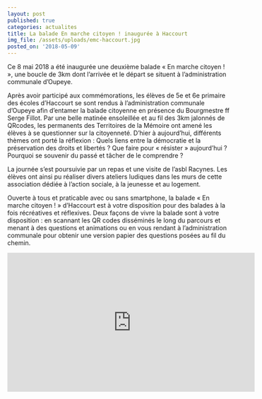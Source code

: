 ```yaml
---
layout: post
published: true
categories: actualites
title: La balade En marche citoyen ! inaugurée à Haccourt
img_file: /assets/uploads/emc-haccourt.jpg
posted_on: '2018-05-09'
---
```

Ce 8 mai 2018 a été inaugurée une deuxième balade « En marche citoyen&nbsp;! », une boucle de 3km dont l’arrivée et le départ se situent à l’administration communale d’Oupeye.

Après avoir participé aux commémorations, les élèves de 5e et 6e primaire des écoles d’Haccourt se sont rendus à l’administration communale d’Oupeye afin d’entamer la balade citoyenne en présence du Bourgmestre ff Serge Fillot. Par une belle matinée ensoleillée et au fil des 3km jalonnés de QRcodes, les permanents des Territoires de la Mémoire ont amené les élèves à se questionner sur la citoyenneté. D’hier à aujourd’hui, différents thèmes ont porté la réflexion&nbsp;: Quels liens entre la démocratie et la préservation des droits et libertés&nbsp;? Que faire pour « résister » aujourd’hui&nbsp;? Pourquoi se souvenir du passé et tâcher de le comprendre&nbsp;?

La journée s’est poursuivie par un repas et une visite de l’asbl Racynes. Les élèves ont ainsi pu réaliser divers ateliers ludiques dans les murs de cette association dédiée à l’action sociale, à la jeunesse et au logement.

Ouverte à tous et praticable avec ou sans smartphone, la balade « En marche citoyen&nbsp;! » d’Haccourt est à votre disposition pour des balades à la fois récréatives et réflexives. Deux façons de vivre la balade sont à votre disposition&nbsp;: en scannant les QR codes disséminés le long du parcours et menant à des questions et animations ou en vous rendant à l’administration communale pour obtenir une version papier des questions posées au fil du chemin.

<iframe width="560" height="315" src="https://www.youtube.com/embed/TglqtcvMcx8?rel=0" frameborder="0" allow="autoplay; encrypted-media" allowfullscreen></iframe>
